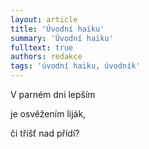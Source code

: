 ```yaml
---
layout: article
title: 'Úvodní haiku'
summary: 'Úvodní haiku'
fulltext: true
authors: redakce
tags: 'úvodní haiku, úvodník'
---
```


V parném dni lepším

je osvěžením liják,

či tříšť nad přídí?
